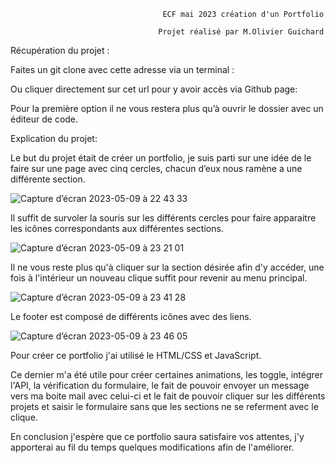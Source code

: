                                       ECF mai 2023 création d'un Portfolio
												             
                                     Projet réalisé par M.Olivier Guichard


Récupération du projet : 

Faites un git clone avec cette adresse via un terminal :

Ou cliquer directement sur cet url pour y avoir accès via Github page:

Pour la première option il ne vous restera plus qu’à ouvrir le dossier avec un éditeur de code.

Explication du projet: 

Le but du projet était de créer un portfolio, je suis parti sur une idée de le faire sur une page avec cinq cercles, chacun d’eux nous ramène a une différente section.


![Capture d’écran 2023-05-09 à 22 43 33](https://github.com/Olive97213/ecf/assets/122599519/7230faec-6466-4ebf-9510-8dccfaacede9)

Il suffit de survoler la souris sur les différents cercles pour faire apparaitre les icônes correspondants aux différentes sections.

![Capture d’écran 2023-05-09 à 23 21 01](https://github.com/Olive97213/ecf/assets/122599519/d9ba7ede-f718-4c54-9a45-0f80b0b8098c)

Il ne vous reste plus qu'à cliquer sur la section désirée afin d'y accéder, une fois à l'intérieur un nouveau clique suffit pour revenir au menu principal.

![Capture d’écran 2023-05-09 à 23 41 28](https://github.com/Olive97213/ecf/assets/122599519/b92fa7bb-0e41-44b3-afb8-d6bce9071723)

Le footer est composé de différents icônes avec des liens.

![Capture d’écran 2023-05-09 à 23 46 05](https://github.com/Olive97213/ecf/assets/122599519/d8879180-81ab-4be2-8dd0-10deaf46d360)

Pour créer ce portfolio j'ai utilisé le HTML/CSS et JavaScript.

Ce dernier m'a été utile pour créer certaines animations, les toggle, intégrer l'API, la vérification du formulaire, le fait de pouvoir envoyer un message vers ma boite mail avec celui-ci et le fait de pouvoir cliquer sur les différents projets et saisir le formulaire sans que les sections ne se referment avec le clique.

En conclusion j'espère que ce portfolio saura satisfaire vos attentes, j'y apporterai au fil du temps quelques modifications afin de l'améliorer.



